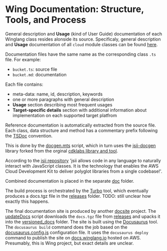 # Wing Documentation: Structure, Tools, and Process

General description and **Usage** (kind of User Guide) documentation of each Winglang class resides alonside its source. Specificaly, general description and **Usage** documentation of all `cloud` module classes can be found [here](https://github.com/winglang/wing/tree/main/libs/wingsdk/src/cloud).

Documentation files have the same name as the corresponding class `.ts` file. For example:

- `bucket.ts`: source file
- `bucket.md`: documentation

Each file contains:

- meta-data: name, id, description, keywords
- one or more paragraphs with general description
- **Usage** section describing most frequent usages
- **Target-specific details** section with additional information about implementation on each supported target platfrom

Reference documentation is automatically extracted from the source file. Each class, data structure and method has a commentary prefix following the [TSDoc](https://tsdoc.org/) convention.

This is done by the [docgen.mts](https://github.com/winglang/wing/blob/main/libs/wingsdk/scripts/docgen.mts) script, which in turn uses the [jsii-docgen](https://github.com/winglang/wing/tree/main/apps/jsii-docgen) library forked from the orginal [cdklabs library and tool](https://github.com/cdklabs/jsii-docgen/tree/main).

According to the [jsii repository](https://github.com/aws/jsii) 'jsii allows code in any language to naturally interact with JavaScript classes. It is the technology that enables the AWS Cloud Development Kit to deliver polyglot libraries from a single codebase!'. 

Combined documentation is placed in the separate [doc](https://github.com/winglang/wing/tree/main/docs/docs/04-standard-library/cloud) folder. 

The build process is orchestrated by the [Turbo](https://turbo.build/repo) tool, which eventually produces a docs.tgz file in the [releases](https://github.com/winglang/wing/releases) folder. TODO: still unclear how exactly this happens.

The final documentation site is produced by another [docsite](https://github.com/winglang/docsite) project. The [updateDocs](https://github.com/winglang/docsite/blob/main/scripts/updateDocs.ts) script  downloads the `docs.tgz` file from [releases](https://github.com/winglang/wing/releases) and upacks it into the [versioned_docs](https://github.com/winglang/docsite/tree/main/versioned_docs/version-latest) folder. The site is built using the [Docusaurus](https://docusaurus.io/) tool. The `docusaurus build` command does the job based on the [docusaurus.config.js](https://github.com/winglang/docsite/blob/main/docusaurus.config.js) configuration file. It uses the `docusaurus deploy` command to publish the site on [docs.winglang.io](https://docs.winglang.io/) hosted on AWS. Presumably, this is Wing project, but exact details are unclear.



